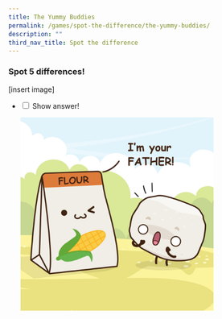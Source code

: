 ```yaml
---
title: The Yummy Buddies
permalink: /games/spot-the-difference/the-yummy-buddies/
description: ""
third_nav_title: Spot the difference
---
```

### Spot 5 differences!
[insert image]

<ul class="jekyllcodex_accordion">
  
<li><input type="checkbox" id="accordion1">  
<label for="accordion1">Show answer!
</label><div>  
<p><img src="/images/Comics/Yummy%20Bites/Bouncy/comics_bouncy_siblings_01.jpg" style="width:80%">
</p>  
</div></li>  

</ul>